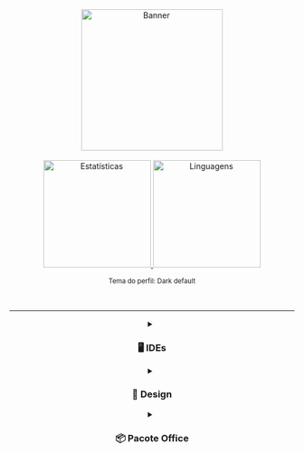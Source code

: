 <div align="center">
<a href="https://linktr.ee/pedroonietoo"/>
<img alt="Banner" height="250em" src="https://user-images.githubusercontent.com/102625628/188755512-b8969be6-8f7b-4bee-9714-0031932f1589.gif"/>
</a>

<br>
<br>

<a href="https://linktr.ee/pedroonietoo"/>
<img height="190em" alt="Estatísticas" src="https://github-readme-stats.vercel.app/api?username=Pedroo-Nietoo&show_icons=true&count_private=true&include_all_commits&title_color=FFFFFF&text_color=FFFFFF&icon_color=FFFFFF&bg_color=DEG,3377D1,009EE7&hide_border=true&border_radius=10%&locale=pt-br&exclude_repo=Portfolio-SENAI"/>
  
<img height="190em" alt="Linguagens" src="https://github-readme-stats.vercel.app/api/top-langs/?username=Pedroo-Nietoo&theme=dracula&custom_title=Minhas%20linguagens!&title_color=FFFFFF&text__color=FFFFFF&bg_color=DEG,009EE7,3377D1&hide_border=true&border_radius=10%&locale=pt-br&layout=compact&langs_count=10&hide=jupyter%20notebook&exclude_repo=Portfolio-SENAI"/>
</a>

<br>

<sub>Tema do perfil: Dark default</sub>
</div>

<br>
<hr>

<div habilidades align="center">
<details>
  <summary><h3> 🖥 IDEs </h3></summary>
    <a href="https://colab.research.google.com"/>
    <img height="30em" alt="Google Colab" src="https://img.shields.io/badge/Colab-F9AB00?style=for-the-badge&logo=googlecolab&color=0D1117""/></a>
    <a href="https://netbeans.apache.org/">
    <img height="30em" alt="NetBeans" src="https://img.shields.io/badge/NetBeans%208.2-0D1117?style=for-the-badge&logo=apache%20netbeans%20IDE&logoColor=1B6AC6/"></a>
    <a href="https://code.visualstudio.com/">
    <img height="30em" alt="Visual Studio Code" src="https://img.shields.io/badge/VSCode-0D1117.svg?style=for-the-badge&logo=visual-studio-code&logoColor=0078D7"/></a>
    <a href="https://www.arduino.cc/">
    <img height="30em" alt="Arduino" src="https://img.shields.io/badge/Arduino-0D1117?style=for-the-badge&logo=arduino&logoColor=00979D"/></a>
</details>

<details>
  <summary><h3> 🌺 Design </h3></summary>
    <a href="https://www.figma.com/">
    <img height="30em" alt="Figma" src="https://img.shields.io/badge/figma-0D1117.svg?style=for-the-badge&logo=figma&logoColor=23F24E1E"/></a>
    <a href="https://www.canva.com/">
    <img height="30em" alt="Canva" src="https://img.shields.io/badge/Canva-0D1117.svg?style=for-the-badge&logo=Canva&logoColor=2300C4CC"/></a>
</details>

<details>
  <summary><h3> 📦 Pacote Office </h3></summary>
    <a href="https://www.office.com/">
    <img height="30em" alt="PowerPoint" src="https://img.shields.io/badge/PowerPoint-0D1117?style=for-the-badge&logo=microsoft-powerpoint&logoColor=B7472A"/></a>
    <a href="https://www.office.com/">
    <img height="30em" alt="Excel" src="https://img.shields.io/badge/Excel-0D1117?style=for-the-badge&logo=microsoft-excel&logoColor=217346"/></a>
    <a href="https://www.office.com/">
    <img height="30em" alt="Word" src="https://img.shields.io/badge/Word-0D1117?style=for-the-badge&logo=microsoft-word&logoColor=2B579A"/></a>
</details>
</div> 
